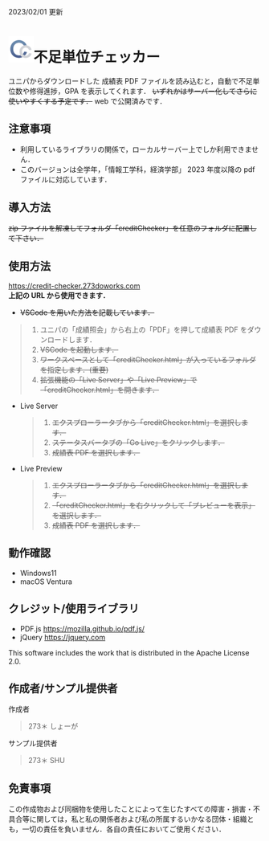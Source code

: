 2023/02/01 更新

# <img width="50" src="img/CreditCheckerLogo.png">不足単位チェッカー

ユニパからダウンロードした 成績表 PDF ファイルを読み込むと，自動で不足単位数や修得進捗，GPA を表示してくれます．
~~いずれかはサーバー化してさらに使いやすくする予定です．~~ web で公開済みです．

## 注意事項

- 利用しているライブラリの関係で，ローカルサーバー上でしか利用できません．
- このバージョンは全学年，「情報工学科，経済学部」 2023 年度以降の pdf ファイルに対応しています．

## 導入方法

~~zip ファイルを解凍してフォルダ「creditChecker」を任意のフォルダに配置して下さい．~~

## 使用方法

https://credit-checker.273doworks.com \
**上記の URL から使用できます．**

- ~~VSCode を用いた方法を記載しています．~~

> 1.  ユニパの「成績照会」から右上の「PDF」を押して成績表 PDF をダウンロードします．
> 1.  ~~VSCode を起動します．~~
> 1.  ~~ワークスペースとして「creditChecker.html」が入っているフォルダを指定します．(重要)~~
> 1.  ~~拡張機能の「Live Server」や「Live Preview」で 「creditChecker.html」を開きます．~~

- Live Server
  > 1.  ~~エクスプローラータブから「creditChecker.html」を選択します．~~
  > 1.  ~~ステータスバータブの「Go Live」をクリックします．~~
  > 1.  ~~成績表 PDF を選択します．~~
- Live Preview
  > 1.  ~~エクスプローラータブから「creditChecker.html」を選択します．~~
  > 1.  ~~「creditChecker.html」を右クリックして「プレビューを表示」を選択します．~~
  > 1.  ~~成績表 PDF を選択します．~~

## 動作確認

- Windows11
- macOS Ventura

## クレジット/使用ライブラリ

- PDF.js https://mozilla.github.io/pdf.js/
- jQuery https://jquery.com

This software includes the work that is distributed in the Apache License 2.0.

## 作成者/サンプル提供者

作成者

> 273＊
> しょーが

サンプル提供者

> 273＊
> SHU

## 免責事項

この作成物および同梱物を使用したことによって生じたすべての障害・損害・不具合等に関しては，私と私の関係者および私の所属するいかなる団体・組織とも，一切の責任を負いません．各自の責任においてご使用ください．
